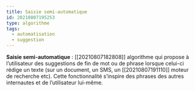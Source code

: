 ```yaml
---
title: Saisie semi-automatique
id: 20210807195253
type: algorithme
tags:
  - automatisation
  - suggestion
---
```

          

**Saisie semi-automatique** : [[20210807182808]] algorithme qui propose à l’utilisateur des suggestions de fin de mot ou de phrase lorsque celui-ci rédige un texte (sur un document, un SMS, un [[20210807191110]] moteur de recherche etc). Cette fonctionnalité s’inspire des phrases des autres internautes et de l’utilisateur lui-même.



